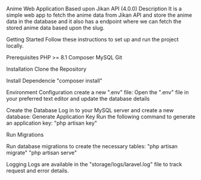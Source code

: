 Anime Web Application Based upon Jikan API (4.0.0)
Description
It is a simple web app to fetch the anime data from Jikan API and store the anime data in the database and it also has a endpoint where we can fetch the stored anime data based upon the slug.

Getting Started
Follow these instructions to set up and run the project locally.

Prerequisites
PHP >= 8.1
Composer
MySQL
Git

Installation
Clone the Repository

Install Dependencie
"composer install"

Environment Configuration
create a new ".env" file:
Open the ".env" file in your preferred text editor and update the database details

Create the Database
Log in to your MySQL server and create a new database:
Generate Application Key
Run the following command to generate an application key:
"php artisan key"

Run Migrations

Run database migrations to create the necessary tables:
"php artisan migrate"
"php artisan serve"

Logging
Logs are available in the "storage/logs/laravel.log" file to track request and error details.
